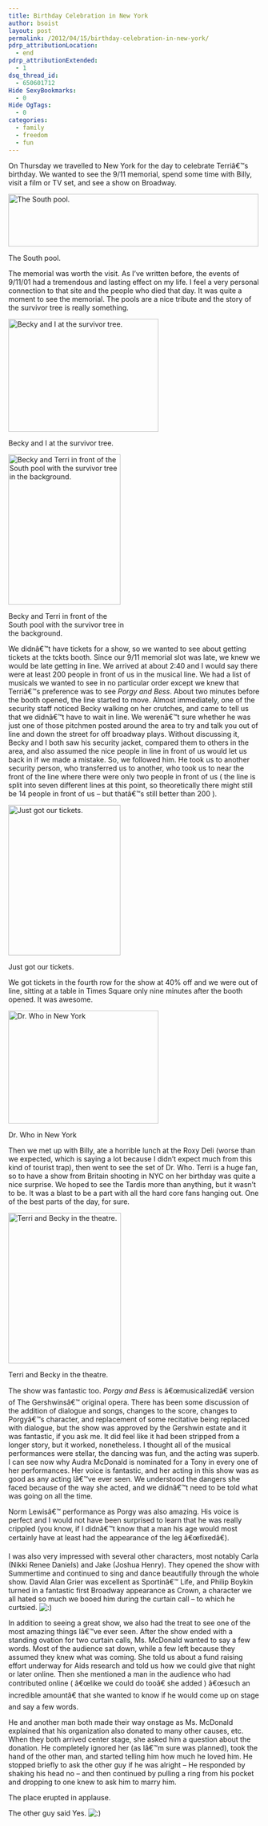```yaml
---
title: Birthday Celebration in New York
author: bsoist
layout: post
permalink: /2012/04/15/birthday-celebration-in-new-york/
pdrp_attributionLocation:
  - end
pdrp_attributionExtended:
  - 1
dsq_thread_id:
  - 650601712
Hide SexyBookmarks:
  - 0
Hide OgTags:
  - 0
categories:
  - family
  - freedom
  - fun
---
```

On Thursday we travelled to New York for the day to celebrate Terriâ€™s birthday. We wanted to see the 9/11 memorial, spend some time with Billy, visit a film or TV set, and see a show on Broadway.

<div id="attachment_5308" class="wp-caption aligncenter" style="width: 510px">
  <img class="size-full wp-image-5308" title="The South pool." src="http://media.soistmann.com/oped/wp-content/uploads/2012/04/7080708875_ba8de949dd.jpg" alt="The South pool." width="500" height="105" />
  
  <p class="wp-caption-text">
    The South pool.
  </p>
</div>

The memorial was worth the visit. As I&#8217;ve written before, the events of 9/11/01 had a tremendous and lasting effect on my life. I feel a very personal connection to that site and the people who died that day. It was quite a moment to see the memorial. The pools are a nice tribute and the story of the survivor tree is really something.

<div id="attachment_5304" class="wp-caption alignleft" style="width: 310px">
  <img class=" wp-image-5304 " title="Becky and I at the survivor tree." src="http://media.soistmann.com/oped/wp-content/uploads/2012/04/6934636800_49f0a5c675.jpg" alt="Becky and I at the survivor tree." width="300" height="225" />
  
  <p class="wp-caption-text">
    Becky and I at the survivor tree.
  </p>
</div>

<div id="attachment_5309" class="wp-caption alignright" style="width: 234px">
  <img class=" wp-image-5309 " title="Becky and Terri in front of the South pool with the survivor tree in the background." src="http://media.soistmann.com/oped/wp-content/uploads/2012/04/7080712709_769a051d44.jpg" alt="Becky and Terri in front of the South pool with the survivor tree in the background." width="224" height="300" />
  
  <p class="wp-caption-text">
    Becky and Terri in front of the South pool with the survivor tree in the background.
  </p>
</div>

We didnâ€™t have tickets for a show, so we wanted to see about getting tickets at the tckts booth. Since our 9/11 memorial slot was late, we knew we would be late getting in line. We arrived at about 2:40 and I would say there were at least 200 people in front of us in the musical line. We had a list of musicals we wanted to see in no particular order except we knew that Terriâ€™s preference was to see *Porgy and Bess*. About two minutes before the booth opened, the line started to move. Almost immediately, one of the security staff noticed Becky walking on her crutches, and came to tell us that we didnâ€™t have to wait in line. We werenâ€™t sure whether he was just one of those pitchmen posted around the area to try and talk you out of line and down the street for off broadway plays. Without discussing it, Becky and I both saw his security jacket, compared them to others in the area, and also assumed the nice people in line in front of us would let us back in if we made a mistake. So, we followed him. He took us to another security person, who transferred us to another, who took us to near the front of the line where there were only two people in front of us ( the line is split into seven different lines at this point, so theoretically there might still be 14 people in front of us &#8211; but thatâ€™s still better than 200 ).

<div id="attachment_5310" class="wp-caption alignleft" style="width: 234px">
  <img class=" wp-image-5310 " title="Just got our tickets." src="http://media.soistmann.com/oped/wp-content/uploads/2012/04/7080713773_1b35fbe6c0.jpg" alt="Just got our tickets." width="224" height="300" />
  
  <p class="wp-caption-text">
    Just got our tickets.
  </p>
</div>

We got tickets in the fourth row for the show at 40% off and we were out of line, sitting at a table in Times Square only nine minutes after the booth opened. It was awesome.

<div id="attachment_5312" class="wp-caption alignleft" style="width: 310px">
  <img class=" wp-image-5312 " title="Dr. Who in New York" src="http://media.soistmann.com/oped/wp-content/uploads/2012/04/7080719255_85de96c7db.jpg" alt="Dr. Who in New York" width="300" height="225" />
  
  <p class="wp-caption-text">
    Dr. Who in New York
  </p>
</div>

Then we met up with Billy, ate a horrible lunch at the Roxy Deli (worse than we expected, which is saying a lot because I didn&#8217;t expect much from this kind of tourist trap), then went to see the set of Dr. Who. Terri is a huge fan, so to have a show from Britain shooting in NYC on her birthday was quite a nice surprise. We hoped to see the Tardis more than anything, but it wasn&#8217;t to be. It was a blast to be a part with all the hard core fans hanging out. One of the best parts of the day, for sure.

<div id="attachment_5314" class="wp-caption alignleft" style="width: 235px">
  <img class=" wp-image-5314 " title="Terri and Becky in the theatre." src="http://media.soistmann.com/oped/wp-content/uploads/2012/04/7080720973_3724b94587.jpg" alt="Terri and Becky in the theatre." width="225" height="300" />
  
  <p class="wp-caption-text">
    Terri and Becky in the theatre.
  </p>
</div>

The show was fantastic too. *Porgy and Bess* is â€œmusicalizedâ€ version of The Gershwinsâ€™ original opera. There has been some discussion of the addition of dialogue and songs, changes to the score, changes to Porgyâ€™s character, and replacement of some recitative being replaced with dialogue, but the show was approved by the Gershwin estate and it was fantastic, if you ask me. It did feel like it had been stripped from a longer story, but it worked, nonetheless. I thought all of the musical performances were stellar, the dancing was fun, and the acting was superb. I can see now why Audra McDonald is nominated for a Tony in every one of her performances. Her voice is fantastic, and her acting in this show was as good as any acting Iâ€™ve ever seen. We understood the dangers she faced because of the way she acted, and we didnâ€™t need to be told what was going on all the time.

Norm Lewisâ€™ performance as Porgy was also amazing. His voice is perfect and I would not have been surprised to learn that he was really crippled (you know, if I didnâ€™t know that a man his age would most certainly have at least had the appearance of the leg â€œfixedâ€).

I was also very impressed with several other characters, most notably Carla (Nikki Renee Daniels) and Jake (Joshua Henry). They opened the show with Summertime and continued to sing and dance beautifully through the whole show. David Alan Grier was excellent as Sportinâ€™ Life, and Philip Boykin turned in a fantastic first Broadway appearance as Crown, a character we all hated so much we booed him during the curtain call &#8211; to which he curtsied. <img src='http://archive.whsjr.soistmann.com/oped/wp-includes/images/smilies/icon_smile.gif' alt=':)' class='wp-smiley' /> 

In addition to seeing a great show, we also had the treat to see one of the most amazing things Iâ€™ve ever seen. After the show ended with a standing ovation for two curtain calls, Ms. McDonald wanted to say a few words. Most of the audience sat down, while a few left because they assumed they knew what was coming. She told us about a fund raising effort underway for Aids research and told us how we could give that night or later online. Then she mentioned a man in the audience who had contributed online ( â€œlike we could do tooâ€ she added ) â€œsuch an incredible amountâ€ that she wanted to know if he would come up on stage and say a few words.

He and another man both made their way onstage as Ms. McDonald explained that his organization also donated to many other causes, etc. When they both arrived center stage, she asked him a question about the donation. He completely ignored her (as Iâ€™m sure was planned), took the hand of the other man, and started telling him how much he loved him. He stopped briefly to ask the other guy if he was alright &#8211; He responded by shaking his head no &#8211; and then continued by pulling a ring from his pocket and dropping to one knew to ask him to marry him.

The place erupted in applause.

The other guy said Yes. <img src='http://archive.whsjr.soistmann.com/oped/wp-includes/images/smilies/icon_smile.gif' alt=':)' class='wp-smiley' />
